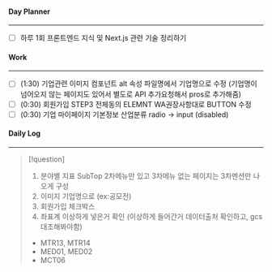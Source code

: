 
#### Day Planner
---
- [ ] 하루 1회 프론트엔드 지식 및 Next.js 관련 기술 정리하기


#### Work
---
- [ ] (1:30) 기업관련 이미지 컴포넌트 alt 속성 파일명에서 기업명으로 수정 (기업명이 넘어오지 않는 페이지도 있어서 별도로 API 추가요청해서 pros로 추가해줌)
- [ ] (0:30) 회원가입 STEP3 전체동의 ELEMNT WA권장사항대로 BUTTON 수정
- [ ] (0:30) 기업 마이페이지 기본정보 산업분류 radio -> input (disabled)

#### Daily Log
---
> [!question]
> 1. 분야별 지표 SubTop 2차메뉴만 있고 3차메뉴 없는 페이지는 3차멘션만 나오게 구성
> 2. 이미지 기업명으로 (ex:공모전)
> 3. 회원가입 체크박스 
> 4. 좌표계 이상하게 넣은거 확인 (이상하게 들어간거 데이터출처 확인하고, gcs 대조해봐야함)
> 	- MTR13, MTR14
> 	- MED01, MED02
> 	- MCT06


